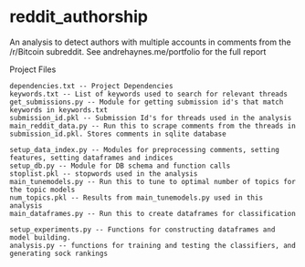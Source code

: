 # reddit_authorship
An analysis to detect authors with multiple accounts in comments from the /r/Bitcoin subreddit. See andrehaynes.me/portfolio for the full report


Project Files

	dependencies.txt -- Project Dependencies
	keywords.txt -- List of keywords used to search for relevant threads
	get_submissions.py -- Module for getting submission id's that match keywords in keywords.txt
	submission_id.pkl -- Submission Id's for threads used in the analysis	
	main_reddit_data.py -- Run this to scrape comments from the threads in submission_id.pkl. Stores comments in sqlite database
	
	setup_data_index.py -- Modules for preprocessing comments, setting features, setting dataframes and indices
	setup_db.py -- Module for DB schema and function calls
	stoplist.pkl -- stopwords used in the analysis
	main_tunemodels.py -- Run this to tune to optimal number of topics for the topic models
	num_topics.pkl -- Results from main_tunemodels.py used in this analysis	
	main_dataframes.py -- Run this to create dataframes for classification

	setup_experiments.py -- Functions for constructing dataframes and model building.
  	analysis.py -- functions for training and testing the classifiers, and generating sock rankings
  
